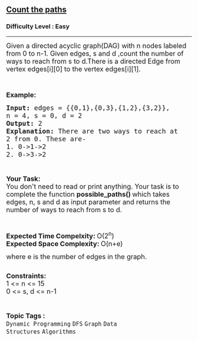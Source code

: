 <h2><a href="https://practice.geeksforgeeks.org/problems/count-the-paths4332/1?page=1&difficulty[]=0&category[]=Graph&sortBy=submissions">Count the paths</a></h2><h3>Difficulty Level : Easy</h3><hr><div class="problems_problem_content__Xm_eO"><p><span style="font-size:18px">Given a directed acyclic graph(DAG) with n nodes labeled from 0 to n-1. Given edges, s and d ,count the number of ways to reach from s to d.</span><span style="font-size:18px">There is a directed Edge from vertex edges[i][0]&nbsp;to the vertex&nbsp;edges[i][1].</span></p>

<p><span style="font-size:18px">&nbsp;</span></p>

<p><span style="font-size:18px"><strong>Example:</strong></span></p>

<pre><span style="font-size:18px"><strong>Input: </strong>edges = {{0,1},{0,3},{1,2},{3,2}}, 
n = 4, s = 0, d = 2
<strong>Output: </strong>2
<strong>Explanation: </strong>There are two ways to reach at 
2 from 0. These are-
1. 0-&gt;1-&gt;2
2. 0-&gt;3-&gt;2</span>
</pre>

<p>&nbsp;</p>

<p><span style="font-size:18px"><strong>Your Task:</strong><br>
You don't need to read or print anything. Your task is to complete the function&nbsp;<strong>possible_paths()&nbsp;</strong>which takes edges, n, s and d as input parameter and returns the number of ways to reach from s to d.</span></p>

<p>&nbsp;</p>

<p><span style="font-size:18px"><strong>Expected Time Compelxity:&nbsp;</strong>O(2<sup>n</sup>)<br>
<strong>Expected Space Complexity:&nbsp;</strong>O(n+e) </span></p>

<p><span style="font-size:18px">where e is the number of edges in the graph.</span><br>
&nbsp;</p>

<p><span style="font-size:18px"><strong>Constraints:</strong><br>
1 &lt;= n &lt;= 15<br>
0 &lt;= s, d &lt;= n-1</span></p>
</div><br><p><span style=font-size:18px><strong>Topic Tags : </strong><br><code>Dynamic Programming</code>&nbsp;<code>DFS</code>&nbsp;<code>Graph</code>&nbsp;<code>Data Structures</code>&nbsp;<code>Algorithms</code>&nbsp;